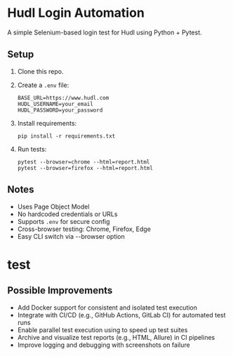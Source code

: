 # Hudl Login Automation

A simple Selenium-based login test for Hudl using Python + Pytest.

## Setup

1. Clone this repo.
2. Create a `.env` file:
   ```
   BASE_URL=https://www.hudl.com
   HUDL_USERNAME=your_email
   HUDL_PASSWORD=your_password
   ```

3. Install requirements:
   ```
   pip install -r requirements.txt
   ```

4. Run tests:
   ```
   pytest --browser=chrome --html=report.html
   pytest --browser=firefox --html=report.html
   ```

## Notes
- Uses Page Object Model
- No hardcoded credentials or URLs
- Supports `.env` for secure config
- Cross-browser testing: Chrome, Firefox, Edge
- Easy CLI switch via --browser option
# test


## Possible Improvements

- Add Docker support for consistent and isolated test execution
- Integrate with CI/CD (e.g., GitHub Actions, GitLab CI) for automated test runs
- Enable parallel test execution using to speed up test suites
- Archive and visualize test reports (e.g., HTML, Allure) in CI pipelines
- Improve logging and debugging with screenshots on failure
